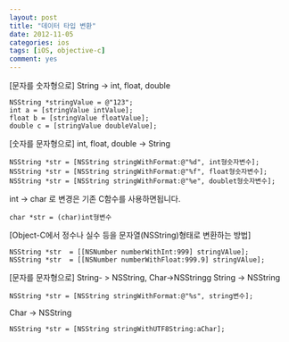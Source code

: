 ```yaml
---
layout: post
title: "데이터 타입 변환"
date: 2012-11-05
categories: ios
tags: [iOS, objective-c]
comment: yes
---
```


[문자를 숫자형으로]  String -> int, float, double

```objc
NSString *stringValue = @"123";
int a = [stringValue intValue];
float b = [stringValue floatValue];
double c = [stringValue doubleValue];
```

[숫자를 문자형으로] int, float, double -> String
```objc
NSString *str = [NSString stringWithFormat:@"%d", int형숫자변수];
NSString *str = [NSString stringWithFormat:@"%f", float형숫자변수];
NSString *str = [NSString stringWithFormat:@"%e", doublet형숫자변수];
```

int -> char 로 변경은 기존 C함수를 사용하면됩니다.
```objc
char *str = (char)int형변수
```

[Object-C에서 정수나 실수 등을 문자열(NSString)형태로 변환하는 방법]
```objc
NSString *str  = [[NSNumber numberWithInt:999] stringVAlue];
NSString *str  = [[NSNumber numberWithFloat:999.9] stringVAlue];
```

[문자를 문자형으로] String- > NSString, Char->NSStringg
String -> NSString
```objc
NSString *str = [NSString stringWithFormat:@"%s", string변수];
```

Char -> NSString
```objc
NSString *str = [NSString stringWithUTF8String:aChar];
```
